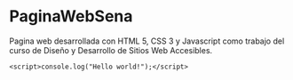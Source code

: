 # PaginaWebSena

Pagina web desarrollada con HTML 5, CSS 3 y Javascript como trabajo del curso de Diseño y Desarrollo de Sitios Web Accesibles. 

`<script>console.log("Hello world!");</script>`

